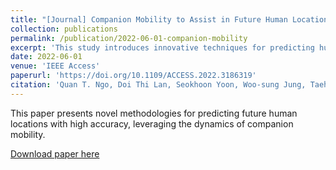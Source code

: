 ```yaml
---
title: "[Journal] Companion Mobility to Assist in Future Human Location Prediction"
collection: publications
permalink: /publication/2022-06-01-companion-mobility
excerpt: 'This study introduces innovative techniques for predicting human location by analyzing companion mobility patterns.'
date: 2022-06-01
venue: 'IEEE Access'
paperurl: 'https://doi.org/10.1109/ACCESS.2022.3186319'
citation: 'Quan T. Ngo, Doi Thi Lan, Seokhoon Yoon, Woo-sung Jung, Taehyun Yoon, and Daeseung Yoo. (2022). "Companion Mobility to Assist in Future Human Location Prediction." IEEE Access, vol. 10, pp. 68111-68125.'
---
```

This paper presents novel methodologies for predicting future human locations with high accuracy, leveraging the dynamics of companion mobility.

[Download paper here](https://doi.org/10.1109/ACCESS.2022.3186319)
